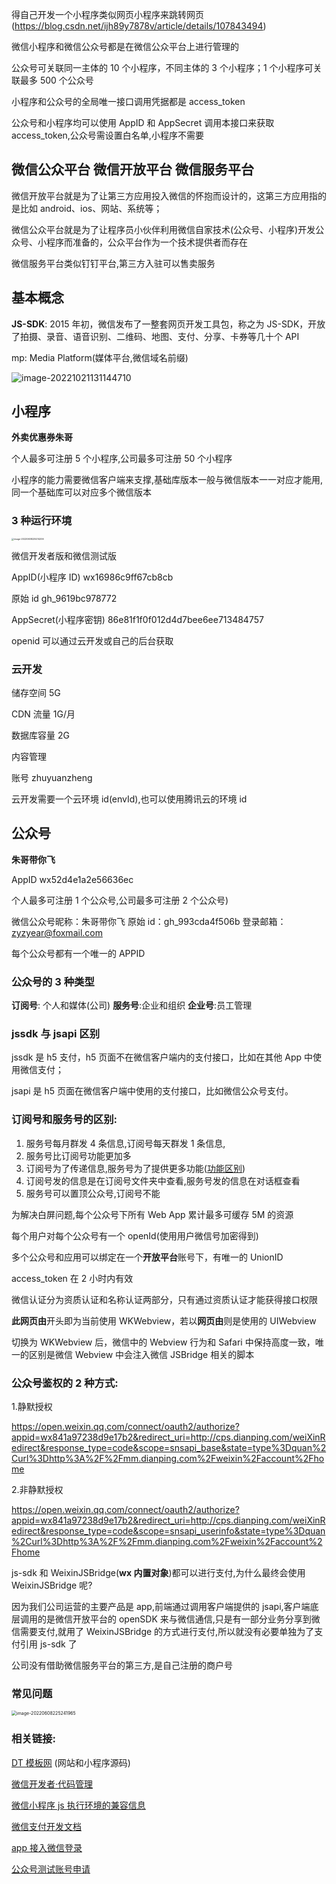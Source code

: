 得自己开发一个小程序类似网页小程序来跳转网页 (https://blog.csdn.net/ijh89y7878v/article/details/107843494)

微信小程序和微信公众号都是在微信公众平台上进行管理的

公众号可关联同一主体的 10 个小程序，不同主体的 3 个小程序；1 个小程序可关联最多 500 个公众号

小程序和公众号的全局唯一接口调用凭据都是 access_token

公众号和小程序均可以使用 AppID 和 AppSecret 调用本接口来获取 access_token,公众号需设置白名单,小程序不需要

## 微信公众平台 微信开放平台 微信服务平台

微信开放平台就是为了让第三方应用投入微信的怀抱而设计的，这第三方应用指的是比如 android、ios、网站、系统等；

微信公众平台就是为了让程序员小伙伴利用微信自家技术(公众号、小程序)开发公众号、小程序而准备的，公众平台作为一个技术提供者而存在

微信服务平台类似钉钉平台,第三方入驻可以售卖服务

## 基本概念

**JS-SDK**: 2015 年初，微信发布了一整套网页开发工具包，称之为 JS-SDK，开放了拍摄、录音、语音识别、二维码、地图、支付、分享、卡券等几十个 API

mp: Media Platform(媒体平台,微信域名前缀)

![image-20221021131144710](http://image.zhuyuanzheng.top/image-20221021131144710.png)![]()

## 小程序

**外卖优惠券朱哥**

个人最多可注册 5 个小程序,公司最多可注册 50 个小程序

小程序的能力需要微信客户端来支撑,基础库版本一般与微信版本一一对应才能用,同一个基础库可以对应多个微信版本

### 3 种运行环境

<img src="http://image.zhuyuanzheng.top/image-20220608225214206.png" alt="image-20220608225214206" style="zoom:25%;" />

微信开发者版和微信测试版

AppID(小程序 ID) wx16986c9ff67cb8cb

原始 id gh_9619bc978772

AppSecret(小程序密钥) 86e81f1f0f012d4d7bee6ee713484757

openid 可以通过云开发或自己的后台获取

### 云开发

储存空间 5G

CDN 流量 1G/月

数据库容量 2G

内容管理

账号 zhuyuanzheng

云开发需要一个云环境 id(envId),也可以使用腾讯云的环境 id

## 公众号

**朱哥带你飞**

AppID wx52d4e1a2e56636ec

个人最多可注册 1 个公众号,公司最多可注册 2 个公众号)

微信公众号昵称：朱哥带你飞
原始 id：gh_993cda4f506b
登录邮箱：zyzyear@foxmail.com

每个公众号都有一个唯一的 APPID

### 公众号的 3 种类型

**订阅号**: 个人和媒体(公司) **服务号**:企业和组织 **企业号**:员工管理

### jssdk 与 jsapi 区别

jssdk 是 h5 支付，h5 页面不在微信客户端内的支付接口，比如在其他 App 中使用微信支付；

jsapi 是 h5 页面在微信客户端中使用的支付接口，比如微信公众号支付。

### 订阅号和服务号的区别:

1. 服务号每月群发 4 条信息,订阅号每天群发 1 条信息,
2. 服务号比订阅号功能更加多
3. 订阅号为了传递信息,服务号为了提供更多功能([功能区别](https://gitee.com/zyzcode/gitee-pic/raw/master/image-20210814163916714.png))
4. 订阅号发的信息是在订阅号文件夹中查看,服务号发的信息在对话框查看
5. 服务号可以置顶公众号,订阅号不能

为解决白屏问题,每个公众号下所有 Web App 累计最多可缓存 5M 的资源

每个用户对每个公众号有一个 openId(使用用户微信号加密得到)

多个公众号和应用可以绑定在一个**开放平台**账号下，有唯一的 UnionID

access_token 在 2 小时内有效

微信认证分为资质认证和名称认证两部分，只有通过资质认证才能获得接口权限

**此网页由**开头即为当前使用 WKWebview，若以**网页由**则是使用的 UIWebview

切换为 WKWebview 后，微信中的 Webview 行为和 Safari 中保持高度一致，唯一的区别是微信 Webview 中会注入微信 JSBridge 相关的脚本

### 公众号鉴权的 2 种方式:

1.静默授权

https://open.weixin.qq.com/connect/oauth2/authorize?appid=wx841a97238d9e17b2&redirect_uri=http://cps.dianping.com/weiXinRedirect&response_type=code&scope=snsapi_base&state=type%3Dquan%2Curl%3Dhttp%3A%2F%2Fmm.dianping.com%2Fweixin%2Faccount%2Fhome

2.非静默授权

https://open.weixin.qq.com/connect/oauth2/authorize?appid=wx841a97238d9e17b2&redirect_uri=http://cps.dianping.com/weiXinRedirect&response_type=code&scope=snsapi_userinfo&state=type%3Dquan%2Curl%3Dhttp%3A%2F%2Fmm.dianping.com%2Fweixin%2Faccount%2Fhome

js-sdk 和 WeixinJSBridge(**wx 内置对象**)都可以进行支付,为什么最终会使用 WeixinJSBridge 呢?

因为我们公司运营的主要产品是 app,前端通过调用客户端提供的 jsapi,客户端底层调用的是微信开放平台的 openSDK 来与微信通信,只是有一部分业务分享到微信需要支付,就用了 WeixinJSBridge 的方式进行支付,所以就没有必要单独为了支付引用 js-sdk 了

公司没有借助微信服务平台的第三方,是自己注册的商户号

### 常见问题

<img src="http://image.zhuyuanzheng.top/image-20220608225241965.png" alt="image-20220608225241965" style="zoom:50%;" />

### 相关链接:

[DT 模板网](https://dtmbw.com/) (网站和小程序源码)

[微信开发者·代码管理](https://git.weixin.qq.com/)

[微信小程序 js 执行环境的兼容信息](https://wechat-miniprogram.github.io/miniprogram-compat/)

[微信支付开发文档](https://pay.weixin.qq.com/wiki/doc/api/index.html)

[app 接入微信登录](https://developers.weixin.qq.com/doc/oplatform/Mobile_App/WeChat_Login/Development_Guide.html)

[公众号测试账号申请](https://mp.weixin.qq.com/debug/cgi-bin/sandboxinfo?action=showinfo&t=sandbox/index)
